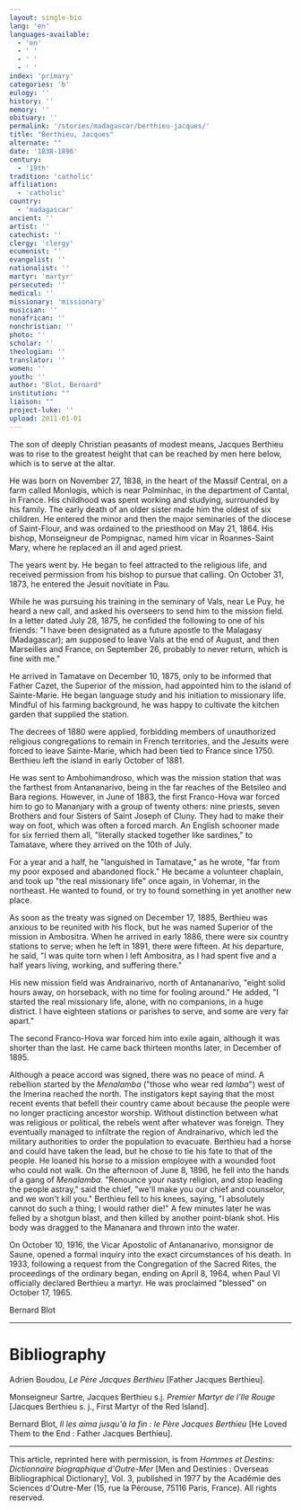 ```yaml
---
layout: single-bio
lang: 'en'
languages-available:
  - 'en'
  - ' '
  - ' '
  - ' '
index: 'primary'
categories: 'b'
eulogy: ''
history: ''
memory: ''
obituary: ''
permalink: '/stories/madagascar/berthieu-jacques/'
title: "Berthieu, Jacques"
alternate: ""
date: '1838-1896'
century:
  - '19th'
tradition: 'catholic'
affiliation:
  - 'catholic'
country:
  - 'madagascar'
ancient: ''
artist: ''
catechist: ''
clergy: 'clergy'
ecumenist: ''
evangelist: ''
nationalist: ''
martyr: 'martyr'
persecuted: ''
medical: ''
missionary: 'missionary'
musician: ''
nonafrican: ''
nonchristian: ''
photo: ''
scholar: ''
theologian: ''
translator: ''
women: ''
youth: ''
author: "Blot, Bernard"
institution: ""
liaison: ""
project-luke: ''
upload: 2011-01-01
---
```




The son of deeply Christian peasants of modest means, Jacques Berthieu was to rise to the greatest height that can be reached by men here below, which is to serve at the altar.

He was born on November 27, 1838, in the heart of the Massif Central, on a farm called Monlogis, which is near Polminhac, in the department of Cantal, in France. His childhood was spent working and studying, surrounded by his family. The early death of an older sister made him the oldest of six children. He entered the minor and then the major seminaries of the diocese of Saint-Flour, and was ordained to the priesthood on May 21, 1864. His bishop, Monseigneur de Pompignac, named him vicar in Roannes-Saint Mary, where he replaced an ill and aged priest.

The years went by. He began to feel attracted to the religious life, and received permission from his bishop to pursue that calling. On October 31, 1873, he entered the Jesuit novitiate in Pau.

While he was pursuing his training in the seminary of Vals, near Le Puy, he heard a new call, and asked his overseers to send him to the mission field. In a letter dated July 28, 1875, he confided the following to one of his friends: "I have been designated as a future apostle to the Malagasy (Madagascar); am supposed to leave Vals at the end of August, and then Marseilles and France, on September 26, probably to never return, which is fine with me."

He arrived in Tamatave on December 10, 1875, only to be informed that Father Cazet, the Superior of the mission, had appointed him to the island of Sainte-Marie. He began language study and his initiation to missionary life. Mindful of his farming background, he was happy to cultivate the kitchen garden that supplied the station.

The decrees of 1880 were applied, forbidding members of unauthorized religious congregations to remain in French territories, and the Jesuits were forced to leave Sainte-Marie, which had been tied to France since 1750. Berthieu left the island in early October of 1881.

He was sent to Ambohimandroso, which was the mission station that was the farthest from Antananarivo, being in the far reaches of the Betsileo and Bara regions. However, in June of 1883, the first Franco-Hova war forced him to go to Mananjary with a group of twenty others: nine priests, seven Brothers and four Sisters of Saint Joseph of Cluny. They had to make their way on foot, which was often a forced march. An English schooner made for six ferried them all, "literally stacked together like sardines," to Tamatave, where they arrived on the 10th of July.

For a year and a half, he "languished in Tamatave," as he wrote, "far from my poor exposed and abandoned flock." He became a volunteer chaplain, and took up "the real missionary life" once again, in Vohemar, in the northeast. He wanted to found, or try to found something in yet another new place.

As soon as the treaty was signed on December 17, 1885, Berthieu was anxious to be reunited with his flock, but he was named Superior of the mission in Ambositra. When he arrived in early 1886, there were six country stations to serve; when he left in 1891, there were fifteen. At his departure, he said, "I was quite torn when I left Ambositra, as I had spent five and a half years living, working, and suffering there."

His new mission field was Andrainarivo, north of Antananarivo, "eight solid hours away, on horseback, with no time for fooling around." He added, "I started the real missionary life, alone, with no companions, in a huge district. I have eighteen stations or parishes to serve, and some are very far apart."

The second Franco-Hova war forced him into exile again, although it was shorter than the last. He came back thirteen months later, in December of 1895.

Although a peace accord was signed, there was no peace of mind. A rebellion started by the *Menalamba* ("those who wear red *lamba*") west of the Imerina reached the north. The instigators kept saying that the most recent events that befell their country came about because the people were no longer practicing ancestor worship. Without distinction between what was religious or political, the rebels went after whatever was foreign. They eventually managed to infiltrate the region of Andrainarivo, which led the military authorities to order the population to evacuate. Berthieu had a horse and could have taken the lead, but he chose to tie his fate to that of the people. He loaned his horse to a mission employee with a wounded foot who could not walk. On the afternoon of June 8, 1896, he fell into the hands of a gang of *Menalamba*. "Renounce your nasty religion, and stop leading the people astray," said the chief, "we'll make you our chief and counselor, and we won't kill you." Berthieu fell to his knees, saying, "I absolutely cannot do such a thing; I would rather die!" A few minutes later he was felled by a shotgun blast, and then killed by another point-blank shot. His body was dragged to the Mananara and thrown into the water.

On October 10, 1916, the Vicar Apostolic of Antananarivo, monsignor de Saune, opened a formal inquiry into the exact circumstances of his death. In 1933, following a request from the Congregation of the Sacred Rites, the proceedings of the ordinary began, ending on April 8, 1964, when Paul VI officially declared Berthieu a martyr. He was proclaimed "blessed" on October 17, 1965.

Bernard Blot

---

# Bibliography

Adrien Boudou, *Le Père Jacques Berthieu* [Father Jacques Berthieu].

Monseigneur Sartre, Jacques Berthieu s.j. *Premier Martyr de l'Ile Rouge* [Jacques Berthieu s. j., First Martyr of the Red Island].

Bernard Blot, *Il les aima jusqu'à la fin : le Père Jacques Berthieu* [He Loved Them to the End : Father Jacques Berthieu].

---

This article, reprinted here with permission, is from *Hommes et Destins: Dictionnaire biographique d'Outre-Mer* [Men and Destinies : Overseas Bibliographical Dictionary], Vol. 3, published in 1977 by the Académie des Sciences d'Outre-Mer (15, rue la Pérouse, 75116 Paris, France). All rights reserved.
